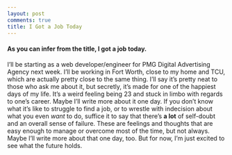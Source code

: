 ```yaml
---
layout: post
comments: true
title: I Got a Job Today
---
```


#### As you can infer from the title, I got a job today. 


I’ll be starting as a web developer/engineer for PMG Digital Advertising Agency next week. I’ll be working in Fort Worth, close to my home and TCU, which are actually pretty close to the same thing. I’ll say it’s pretty neat to those who ask me about it, but secretly, it’s made for one of the happiest days of my life. It’s a weird feeling being 23 and stuck in limbo with regards to one’s career. Maybe I’ll write more about it one day. If you don’t know what it’s like to struggle to find a job, or to wrestle with indecision about what you even _want_ to do, suffice it to say that there’s **a lot** of self-doubt and an overall sense of failure. These are feelings and thoughts that are easy enough to manage or overcome most of the time, but not always. Maybe I’ll write more about that one day, too. But for now, I’m just excited to see what the future holds. 


